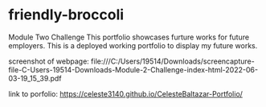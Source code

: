 # friendly-broccoli
Module Two Challenge
This portfolio showcases furture works for future employers. This is a deployed working portfolio to display my future works.  

screenshot of webpage: file:///C:/Users/19514/Downloads/screencapture-file-C-Users-19514-Downloads-Module-2-Challenge-index-html-2022-06-03-19_15_39.pdf

link to porfolio: https://celeste3140.github.io/CelesteBaltazar-Portfolio/ 
